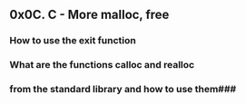 ## 0x0C. C - More malloc, free ##
### How to use the exit function ###
### What are the functions calloc and realloc ###
### from the standard library and how to use them###
